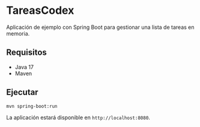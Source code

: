 # TareasCodex

Aplicación de ejemplo con Spring Boot para gestionar una lista de tareas en memoria.

## Requisitos
- Java 17
- Maven

## Ejecutar

```bash
mvn spring-boot:run
```

La aplicación estará disponible en `http://localhost:8080`.
